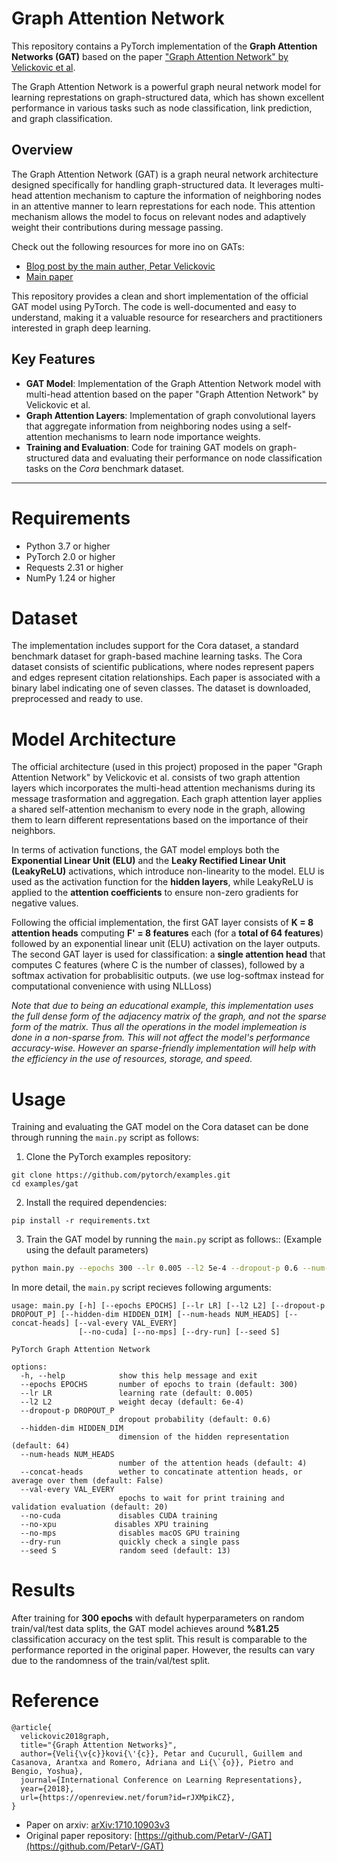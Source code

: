 # Graph Attention Network

This repository contains a PyTorch implementation of the **Graph Attention Networks (GAT)** based on the paper ["Graph Attention Network" by Velickovic et al](https://arxiv.org/abs/1710.10903v3). 

The Graph Attention Network is a powerful graph neural network model for learning represtations on graph-structured data, which has shown excellent performance in various tasks such as node classification, link prediction, and graph classification.


## Overview
The Graph Attention Network (GAT) is a graph neural network architecture designed specifically for handling graph-structured data. It leverages multi-head attention mechanism to capture the information of neighboring nodes in an attentive manner to learn represtations for each node. This attention mechanism allows the model to focus on relevant nodes and adaptively weight their contributions during message passing.

Check out the following resources for more ino on GATs:
- [Blog post by the main auther, Petar Velickovic](https://petar-v.com/GAT/)
- [Main paper](https://doi.org/10.48550/arXiv.1710.10903)

This repository provides a clean and short implementation of the official GAT model using PyTorch. The code is well-documented and easy to understand, making it a valuable resource for researchers and practitioners interested in graph deep learning.


## Key Features

- **GAT Model**: Implementation of the Graph Attention Network model with multi-head attention based on the paper "Graph Attention Network" by Velickovic et al.
- **Graph Attention Layers**: Implementation of graph convolutional layers that aggregate information from neighboring nodes using a self-attention mechanisms to learn node importance weights.
- **Training and Evaluation**: Code for training GAT models on graph-structured data and evaluating their performance on node classification tasks on the *Cora* benchmark dataset.

---

# Requirements
- Python 3.7 or higher
- PyTorch 2.0 or higher
- Requests 2.31 or higher
- NumPy 1.24 or higher



# Dataset
The implementation includes support for the Cora dataset, a standard benchmark dataset for graph-based machine learning tasks. The Cora dataset consists of scientific publications, where nodes represent papers and edges represent citation relationships. Each paper is associated with a binary label indicating one of seven classes. The dataset is downloaded, preprocessed and ready to use.

# Model Architecture
The official architecture (used in this project) proposed in the paper "Graph Attention Network" by Velickovic et al. consists of two graph attention layers which incorporates the multi-head attention mechanisms during its message trasformation and aggregation. Each graph attention layer applies a shared self-attention mechanism to every node in the graph, allowing them to learn different representations based on the importance of their neighbors.

In terms of activation functions, the GAT model employs both the **Exponential Linear Unit (ELU)** and the **Leaky Rectified Linear Unit (LeakyReLU)** activations, which introduce non-linearity to the model. ELU is used as the activation function for the **hidden layers**, while LeakyReLU is applied to the **attention coefficients** to ensure non-zero gradients for negative values.

Following the official implementation, the first GAT layer consists of **K = 8 attention heads** computing **F' = 8 features** each (for a **total of 64 features**) followed by an exponential linear unit (ELU) activation on the layer outputs. The second GAT layer is used for classification: a **single attention head** that computes C features (where C is the number of classes), followed by a softmax activation for probablisitic outputs. (we use log-softmax instead for computational convenience with using NLLLoss)

*Note that due to being an educational example, this implementation uses the full dense form of the adjacency matrix of the graph, and not the sparse form of the matrix. Thus all the operations in the model implemeation is done in a non-sparse from. This will not affect the model's performance accuracy-wise. However an sparse-friendly implementation will help with the efficiency in the use of resources, storage, and speed.*
 

# Usage
Training and evaluating the GAT model on the Cora dataset can be done through running the `main.py` script as follows:

1. Clone the PyTorch examples repository:

```
git clone https://github.com/pytorch/examples.git
cd examples/gat
```

2. Install the required dependencies:

```
pip install -r requirements.txt
```

3. Train the GAT model by running the `main.py` script as follows:: (Example using the default parameters)

```bash
python main.py --epochs 300 --lr 0.005 --l2 5e-4 --dropout-p 0.6 --num-heads 8 --hidden-dim 64 --val-every 20
```

In more detail, the `main.py` script recieves following arguments:
```
usage: main.py [-h] [--epochs EPOCHS] [--lr LR] [--l2 L2] [--dropout-p DROPOUT_P] [--hidden-dim HIDDEN_DIM] [--num-heads NUM_HEADS] [--concat-heads] [--val-every VAL_EVERY]
               [--no-cuda] [--no-mps] [--dry-run] [--seed S]

PyTorch Graph Attention Network

options:
  -h, --help            show this help message and exit
  --epochs EPOCHS       number of epochs to train (default: 300)
  --lr LR               learning rate (default: 0.005)
  --l2 L2               weight decay (default: 6e-4)
  --dropout-p DROPOUT_P
                        dropout probability (default: 0.6)
  --hidden-dim HIDDEN_DIM
                        dimension of the hidden representation (default: 64)
  --num-heads NUM_HEADS
                        number of the attention heads (default: 4)
  --concat-heads        wether to concatinate attention heads, or average over them (default: False)
  --val-every VAL_EVERY
                        epochs to wait for print training and validation evaluation (default: 20)
  --no-cuda             disables CUDA training
  --no-xpu             disables XPU training
  --no-mps              disables macOS GPU training
  --dry-run             quickly check a single pass
  --seed S              random seed (default: 13)
```



# Results
After training for **300 epochs** with default hyperparameters on random train/val/test data splits, the GAT model achieves around **%81.25** classification accuracy on the test split. This result is comparable to the performance reported in the original paper. However, the results can vary due to the randomness of the train/val/test split.

# Reference

``` 
@article{
  velickovic2018graph,
  title="{Graph Attention Networks}",
  author={Veli{\v{c}}kovi{\'{c}}, Petar and Cucurull, Guillem and Casanova, Arantxa and Romero, Adriana and Li{\`{o}}, Pietro and Bengio, Yoshua},
  journal={International Conference on Learning Representations},
  year={2018},
  url={https://openreview.net/forum?id=rJXMpikCZ},
}
```
- Paper on arxiv: [arXiv:1710.10903v3](https://doi.org/10.48550/arXiv.1710.10903)
- Original paper repository: [https://github.com/PetarV-/GAT](https://github.com/PetarV-/GAT)

